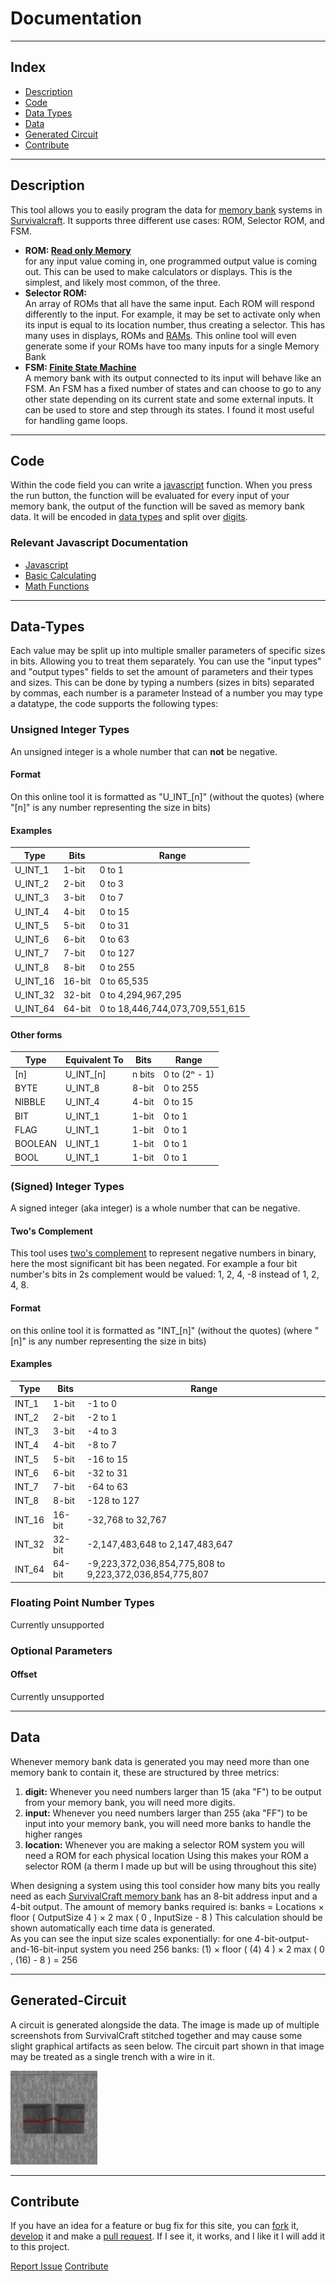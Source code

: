 # Documentation

- - -

## Index

*   [Description](#description)
*   [Code](#code)
*   [Data Types](#data-types)
*   [Data](#data)
*   [Generated Circuit](#generated-circuit)
*   [Contribute](#contribute)

- - -

## Description

This tool allows you to easily program the data for [memory bank](https://survivalcraftgame.fandom.com/wiki/Memory_Bank) systems in [Survivalcraft](https://en.wikipedia.org/wiki/Survivalcraft). It supports three different use cases: ROM, Selector ROM, and FSM.

*   **ROM: [Read only Memory](https://en.wikipedia.org/wiki/Read-only_memory)**  
    for any input value coming in, one programmed output value is coming out. This can be used to make calculators or displays. This is the simplest, and likely most common, of the three.
*   **Selector ROM:**  
    An array of ROMs that all have the same input. Each ROM will respond differently to the input. For example, it may be set to activate only when its input is equal to its location number, thus creating a selector. This has many uses in displays, ROMs and [RAMs](https://en.wikipedia.org/wiki/Random-access_memory). This online tool will even generate some if your ROMs have too many inputs for a single Memory Bank
*   **FSM: [Finite State Machine](https://en.wikipedia.org/wiki/Finite-state_machine)**  
    A memory bank with its output connected to its input will behave like an FSM. An FSM has a fixed number of states and can choose to go to any other state depending on its current state and some external inputs. It can be used to store and step through its states. I found it most useful for handling game loops.

- - -

## Code

Within the code field you can write a [javascript](https://developer.mozilla.org/en-US/docs/Web/JavaScript) function. When you press the run button, the function will be evaluated for every input of your memory bank, the output of the function will be saved as memory bank data. It will be encoded in [data types](#types) and split over [digits](#data).

### Relevant Javascript Documentation

*   [Javascript](https://developer.mozilla.org/en-US/docs/Web/JavaScript/Guide/Introduction)
*   [Basic Calculating](https://developer.mozilla.org/en-US/docs/Learn_web_development/Core/Scripting/Math)
*   [Math Functions](https://developer.mozilla.org/en-US/docs/Web/JavaScript/Reference/Global_Objects/Math)

- - -

## Data-Types

Each value may be split up into multiple smaller parameters of specific sizes in bits. Allowing you to treat them separately. You can use the "input types" and "output types" fields to set the amount of parameters and their types and sizes. This can be done by typing a numbers (sizes in bits) separated by commas, each number is a parameter Instead of a number you may type a datatype, the code supports the following types:

### Unsigned Integer Types

An unsigned integer is a whole number that can **not** be negative.

#### Format

On this online tool it is formatted as "U\_INT\_\[n\]" (without the quotes) (where "\[n\]" is any number representing the size in bits)  

#### Examples

| Type | Bits | Range |
| --- | --- | --- |
| U\_INT\_1 | 1-bit | 0 to 1 |
| U\_INT\_2 | 2-bit | 0 to 3 |
| U\_INT\_3 | 3-bit | 0 to 7 |
| U\_INT\_4 | 4-bit | 0 to 15 |
| U\_INT\_5 | 5-bit | 0 to 31 |
| U\_INT\_6 | 6-bit | 0 to 63 |
| U\_INT\_7 | 7-bit | 0 to 127 |
| U\_INT\_8 | 8-bit | 0 to 255 |
| U\_INT\_16 | 16-bit | 0 to 65,535 |
| U\_INT\_32 | 32-bit | 0 to 4,294,967,295 |
| U\_INT\_64 | 64-bit | 0 to 18,446,744,073,709,551,615 |

#### Other forms

| Type | Equivalent To | Bits | Range |
| --- | --- | --- | --- |
| \[n\] | U\_INT\_\[n\] | n bits | 0 to (2ⁿ - 1) |
| BYTE | U\_INT\_8 | 8-bit | 0 to 255 |
| NIBBLE | U\_INT\_4 | 4-bit | 0 to 15 |
| BIT | U\_INT\_1 | 1-bit | 0 to 1 |
| FLAG | U\_INT\_1 | 1-bit | 0 to 1 |
| BOOLEAN | U\_INT\_1 | 1-bit | 0 to 1 |
| BOOL | U\_INT\_1 | 1-bit | 0 to 1 |

### (Signed) Integer Types

A signed integer (aka integer) is a whole number that can be negative.

#### Two's Complement

This tool uses [two's complement](https://en.wikipedia.org/wiki/Two%27s_complement) to represent negative numbers in binary, here the most significant bit has been negated. For example a four bit number's bits in 2s complement would be valued: 1, 2, 4, -8 instead of 1, 2, 4, 8.

#### Format

on this online tool it is formatted as "INT\_\[n\]" (without the quotes) (where "\[n\]" is any number representing the size in bits)  

#### Examples

| Type | Bits | Range |
| --- | --- | --- |
| INT\_1 | 1-bit | \-1 to 0 |
| INT\_2 | 2-bit | \-2 to 1 |
| INT\_3 | 3-bit | \-4 to 3 |
| INT\_4 | 4-bit | \-8 to 7 |
| INT\_5 | 5-bit | \-16 to 15 |
| INT\_6 | 6-bit | \-32 to 31 |
| INT\_7 | 7-bit | \-64 to 63 |
| INT\_8 | 8-bit | \-128 to 127 |
| INT\_16 | 16-bit | \-32,768 to 32,767 |
| INT\_32 | 32-bit | \-2,147,483,648 to 2,147,483,647 |
| INT\_64 | 64-bit | \-9,223,372,036,854,775,808 to 9,223,372,036,854,775,807 |

### Floating Point Number Types

Currently unsupported

### Optional Parameters

#### Offset

Currently unsupported

- - -

## Data

Whenever memory bank data is generated you may need more than one memory bank to contain it, these are structured by three metrics:

1.  **digit:** Whenever you need numbers larger than 15 (aka "F") to be output from your memory bank, you will need more digits.
2.  **input:** Whenever you need numbers larger than 255 (aka "FF") to be input into your memory bank, you will need more banks to handle the higher ranges
3.  **location:** Whenever you are making a selector ROM system you will need a ROM for each physical location
Using this makes your ROM a selector ROM (a therm I made up but will be using throughout this site)

When designing a system using this tool consider how many bits you really need as each [SurvivalCraft memory bank](https://survivalcraftgame.fandom.com/wiki/Memory_Bank) has an 8-bit address input and a 4-bit output. The amount of memory banks required is: banks \= Locations × floor ( OutputSize 4 ) × 2 max ( 0 , InputSize \- 8 ) This calculation should be shown automatically each time data is generated.  
As you can see the input size scales exponentially: for one 4-bit-output-and-16-bit-input system you need 256 banks: (1) × floor ( (4) 4 ) × 2 max ( 0 , (16) \- 8 ) \= 256

- - -

## Generated-Circuit

A circuit is generated alongside the data. The image is made up of multiple screenshots from SurvivalCraft stitched together and may cause some slight graphical artifacts as seen below. The circuit part shown in that image may be treated as a single trench with a wire in it.

![graphical artifact of two circuit tile images stitched together](./assets/generated_circuit_tile_stitch_artifact.png)

- - -

## Contribute

If you have an idea for a feature or bug fix for this site, you can [fork](https://docs.github.com/en/pull-requests/collaborating-with-pull-requests/working-with-forks/fork-a-repo) it, [develop](https://developer.mozilla.org/en-US/docs/Web/JavaScript/Guide/Introduction) it and make a [pull request](https://docs.github.com/en/pull-requests/collaborating-with-pull-requests/proposing-changes-to-your-work-with-pull-requests/creating-a-pull-request-from-a-fork). If I see it, it works, and I like it I will add it to this project.

[Report Issue](https://github.com/SP4CEBARsystems/SC-Bank-Generator/issues) [Contribute](https://github.com/SP4CEBARsystems/SC-Bank-Generator)
